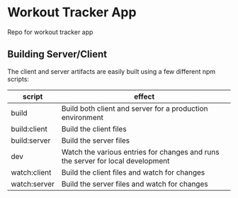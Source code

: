 # Workout Tracker App

Repo for workout tracker app

## Building Server/Client

The client and server artifacts are easily built using a few different
npm scripts:

| script       | effect                                                                                     |
|--------------|--------------------------------------------------------------------------------------------|
| build        | Build both client and server for a production environment                                  |
| build:client | Build the client files                                                                     |
| build:server | Build the server files                                                                     |
| dev          | Watch the various entries for changes and runs the server for local development            |
| watch:client | Build the client files and watch for changes                                               |
| watch:server | Build the server files and watch for changes                                               |
